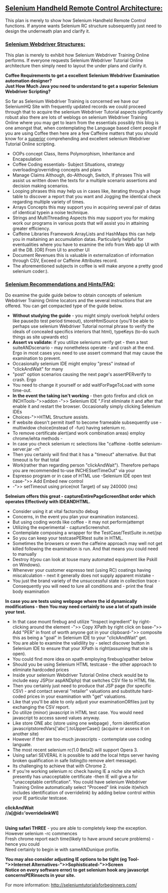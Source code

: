<h2><u><strong>Selenium Handheld Remote Control Architecture:</strong></u></h2>

<p>This plan is merely to show how Selenium Handheld Remote Control functions. If anyone wants Selenium RC structure subsequently just need to design the underneath plan and clarify it.</p>

<h3><u><strong>Selenium Webdriver Structures:</strong></u></h3>

<p>This plan is merely to exhibit how Selenium Webdriver Training Online performs. If everyone requests Selenium Webdriver Tutorial Online architecture then simply need to layout the under plans and clarify it.</p>

<p><strong>Coffee Requirements to get a excellent Selenium Webdriver Examination automation designer?<br />
Just How Much Java you need to understand to get a superior Selenium Webdriver Scripting?</strong></p>

<p>So far as Selenium Webdriver Training is concerned we have our SeleniumHQ Site with frequently updated records we could proceed through that to acquire the selenium Webdriver Tutorial aspects significantly robust also there are lots of weblogs on selenium Webdriver Training Online&nbsp;where you may get to learn from the essentials possibly this blog is one amongst that, when contemplating the Language based client people if you are using Coffee then here are a few Caffeine matters that you should know for a <a href="http://seleniumtutorialsforbeginners.com/selenium-tutorials-for-beginners/" target="_blank">superior</a> comprehending and excellent selenium Webdriver Tutorial Online scripting.</p>

<ul>
	<li>OOPs concept Class, Items Polymorphism, Inheritance and Encapsulation</li>
	<li>Coffee Coding essentials- Subject Situations, strategy overloading/overriding concepts and plans</li>
	<li>Manage Claims Although, do-Although, Switch, If phrases This will assist us written down the texts for a multiple scenario assertions and decision making scenarios.</li>
	<li>Looping phrases this may help us in cases like, iterating through a huge table to discover a report that you want and Jogging the identical check regarding multiple variety of times.</li>
	<li>Arrays Concepts this may support you in acquiring several pair of datas of identical typein a noise technique.</li>
	<li>Strings and MultiThreading Aspects this may support you for making work our programs in various posts that will assist you in attaining greater efficiency.</li>
	<li>Caffeine Libraries Framework ArrayLists and HashMaps this can help you in maitaining an accumulation datas. Particularly helpful for eventualities where you have to examine the info from Web app UI with all the DB. [OR] From UI to another UI</li>
	<li>Document Revenues this is valuable in externalization of information through CSV, Exceed or Caffeine Attributes record.</li>
	<li>The aforementioned subjects in coffee is will make anyone a pretty good selenium coder:).</li>
</ul>

<h3><u><strong>Selenium Recommendations and Hints/FAQ:</strong></u></h3>

<p>Do examine the guide guide below to obtain concepts of selenium Webdriver Training Online locators&nbsp;and the several instructions that are offered. You can get compacted type of the guide below.</p>

<ul>
	<li><strong>Without studying the guide</strong> - you might simply overlook helpful orders like pause(to test period timeout), storeHtmlSource (you&#39;ll be able to perhaps use selenium Webdriver Tutorial normal phrase to verify the ideals of concealed specifics interiors that html), typeKeys (to-do such things as site upwards etc)</li>
	<li><strong>Assert vs validate:</strong> if you utilize seleniums verify get - then a test suiteANDscenario - may nonetheless operate - and crash at the end. Ergo in most cases you need to use assert command that may cause the examination to prevent.</li>
	<li>Occasionally selenium IDE might employ &quot;press&quot; instead of &quot;clickAndWait&quot; for many</li>
	<li>&quot;post&quot; option scenarios causing the next page&#39;s assertPERverify to crash. Ergo</li>
	<li>You need to change it yourself or add waitForPageToLoad with some time-out.</li>
	<li><strong>In the event the taking isn&#39;t working </strong>- then goto firefox and click on INCHTools-&quot;&gt;&gt;addon -&quot;&gt;&gt; Selenium IDE &quot;.First eliminate it and after that enable it and restart the browser. Occasionally simply clicking Selenium IDEs</li>
	<li>Choices-&quot;&gt;&gt;HTML Structure assists.</li>
	<li>If website doesn&#39;t permit itself to become frameable subsequently use -multiwidow choice(instead of -fun) having selenium rc.</li>
	<li>To remove certificate alert(and work combination areas) employ chrome/iehta methods -</li>
	<li>In case you check selenium rc selections like &quot;caffeine -bottle selenium-server.jar -m&quot;</li>
	<li>Then you certainly will find that it has a &quot;timeout&quot; alternative. But that timeout is for that total</li>
	<li>Work(rather than regarding person &quot;clickAndWait&quot;). Therefore perhaps you are recommended to-use INCHESsetTimeOut&quot; via your</li>
	<li>Espresso program or in case of HTML use -Selenium IDE open test case-&quot;&gt;&gt; Add Embed new control</li>
	<li>-&quot;&gt;&gt; setTimeout using price(not Target) of say 240000 (ms)</li>
</ul>

<p><strong>Selneium offers this great - captureEntirePageScreenShot order which operates&nbsp;Effectively with IDEANDHTML. </strong></p>

<ul>
	<li>Consider using it at vital factors(to debug</li>
	<li>Concerns, in the event you plan your examination instances).</li>
	<li>But using coding words like coffee - it may not perform(attempt</li>
	<li>Utilizing the experimental - captureScreenshot.</li>
	<li>Contemplate composing a wrapper for the TestCase/TestSuite in.net/jsp</li>
	<li>So you can keep your testcasePERtest suite in HTML.</li>
	<li>Sometimes the browsers or even the caffeine approach may well not get killed following the examination is run. And that means you could need to manually</li>
	<li>Destroy it(you can look at touse many automated equipment like Pskill on Windows).</li>
	<li>Whenever your customer espresso test (using RC) coatings having miscalculation - next it generally does not supply apparent mistake -</li>
	<li>You just the brand variety of the unsuccessful state in collection trace - Consequently you will need to lure all conditions and - print the final body examination</li>
</ul>

<p><strong>In case you are tests using webpage where the id dynamically modifications - then You may need certainly to use a lot of xpath inside your test. </strong></p>

<ul>
	<li>In that case mount firebug and utilize &quot;Inspect ingredient&quot; by right-clicking around the element -&quot;&gt;&gt; Copy XPath by right click on base-&quot;&gt;&gt; Add &quot;PER&quot; in front of worth anyone got in your clipboard-&quot;&gt;&gt; composite this as being a &quot;goal&quot; in Selenium IDE to your &quot;clickAndWait&quot; get.</li>
	<li>You are able to examine the validility by - select discover button in Selenium IDE to ensure that your XPath is right(assuming that site is open).</li>
	<li>You could find more idea on xpath employing firebug/xpather below</li>
	<li>Should you be using Selenium HTML testcase - the other approach to eliminate hardcoded prices</li>
	<li>Inside your selenium Webdriver Tutorial Online check would be to include easy JSP(or aspANDphp) that switches CSV file to HTML file.</li>
	<li>Then you certainly just need to produce that JSP page (for specific CSV) - and contact several &quot;retailer&quot; valuations&nbsp;and substitute hard-coded prices in your examination with &quot;get&quot; valuations.</li>
	<li>Like that you&#39;ll be able to only adjust your examinationORfiles just by exchanging the CSV report.</li>
	<li>Do utilize (minor) javascript in HTML test case. You would need javascript to access saved values anyway.</li>
	<li>Like store ONE abc (store using one webpage)&nbsp;, form identification javascriptstoredVars[&#39;abc&#39;].toUpperCase() (acquire or assess it on another site)</li>
	<li>However if ther are too-much javascripts - contemplate use coding languate.</li>
	<li>The most recent selenium rc(1.0 Beta2) will support Opera 3.</li>
	<li>Using safari SEVERAL it is possible to add the local https server having broken qualification in safe listing(to remove alert message).</li>
	<li>Its challenging to achieve that with Chrome 2.</li>
	<li>If you&#39;re working selenium rc check having IE a niche site which presently has unacceptable certificate -then IE will give a for &quot;unacceptable certification&quot;. You could have selenium Webdriver Training Online&nbsp;automatically select &quot;Proceed&quot; link inside it(which includes identification of overridelink) by adding&nbsp;below control within your IE particular testcase.</li>
</ul>

<p><strong>clickAndWait<br />
//a[@id=&#39;overridelinkWI]</strong></p>

<p><br />
<strong>Using safari THREE</strong> - you are able to completely keep the exception. However selenium -rc commences<br />
Fresh chrome report each time(likely to have around secure problems) - hence you could<br />
Need certainly to begin ie with sameANDunique profile.</p>

<p><strong>You may also consider adjusting IE options to be tight (eg Tool-&quot;&gt;&gt;Internet Alternatives-&quot;&gt;&gt;Sophisticated-&quot;&gt;&gt;Screen<br />
Notice on every software error) to get selenium hook any javascript concernsPERinsects in your site.</strong></p>

<p>For more information:&nbsp;<a href="http://seleniumtutorialsforbeginners.com/" target="_blank">http://seleniumtutorialsforbeginners.com/</a></p>
